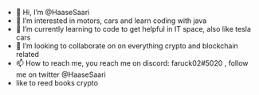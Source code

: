 - 👋 Hi, I’m @HaaseSaari
- 👀 I’m interested in motors, cars and learn coding with java
- 🌱 I’m currently learning to code to get helpful in IT space, also like tesla cars
- 💞️ I’m looking to collaborate on on everything crypto and blockchain related
- 📫 How to reach me, you reach me on discord: faruck02#5020 , follow me on twitter @HaaseSaari
-   like to reed books crypto
<!---
HaaseSaari/HaaseSaari is a ✨ special ✨ repository because its `README.md` (this file) appears on your GitHub profile.
You can click the Preview link to take a look at your changes.
--->
